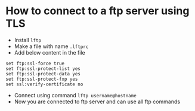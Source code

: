 
# How to connect to a ftp server using TLS
- Install ```lftp```
- Make a file with name ```.lftprc```
- Add below content in the file
```
set ftp:ssl-force true
set ftp:ssl-protect-list yes
set ftp:ssl-protect-data yes
set ftp:ssl-protect-fxp yes
set ssl:verify-certificate no
```
- Connect using command ```lftp username@hostname```
- Now you are connected to ftp server and can use all ftp commands
